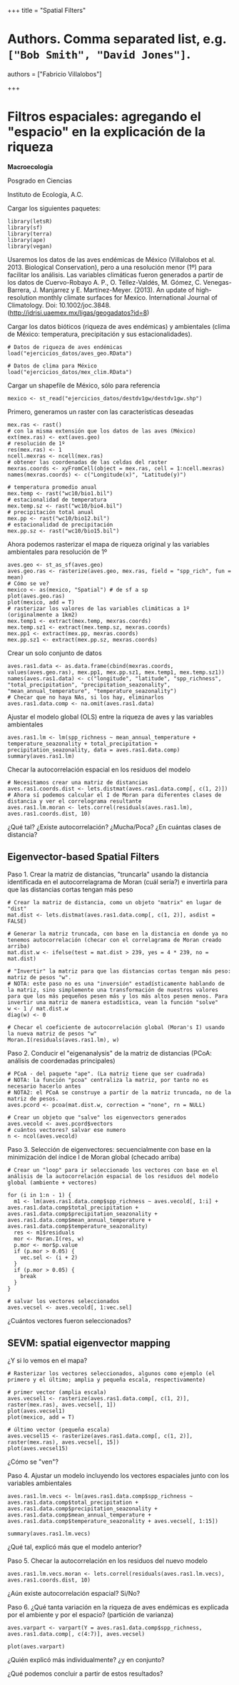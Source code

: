 +++
title = "Spatial Filters"

# Authors. Comma separated list, e.g. `["Bob Smith", "David Jones"]`.
authors = ["Fabricio Villalobos"]

  
+++

# Filtros espaciales: agregando el "espacio" en la explicación de la riqueza

**Macroecología**

Posgrado en Ciencias

Instituto de Ecología, A.C.


Cargar los siguientes paquetes:
```{r eval=FALSE}
library(letsR)
library(sf)
library(terra)
library(ape)
library(vegan)
```

Usaremos los datos de las aves endémicas de México (Villalobos et al. 2013. Biological Conservation), pero a una resolución menor (1º) para facilitar los análisis. Las variables climáticas fueron generados a partir de los datos de Cuervo-Robayo A. P., O. Téllez-Valdés, M. Gómez, C. Venegas-Barrera, J. Manjarrez y E. Martínez-Meyer. (2013). An update of high-resolution monthly climate surfaces for Mexico. International Journal of Climatology. Doi: 10.1002/joc.3848.(http://idrisi.uaemex.mx/ligas/geogadatos?id=8)

Cargar los datos bióticos (riqueza de aves endémicas) y ambientales (clima de México: temperatura, precipitación y sus estacionalidades). 
```{r eval=FALSE}
# Datos de riqueza de aves endémicas
load("ejercicios_datos/aves_geo.RData")

# Datos de clima para México
load("ejercicios_datos/mex_clim.RData")
```

Cargar un shapefile de México, sólo para referencia
```{r eval=FALSE}
mexico <- st_read("ejercicios_datos/destdv1gw/destdv1gw.shp")
```

Primero, generamos un raster con las características deseadas
```{r eval=FALSE}
mex.ras <- rast()
# con la misma extensión que los datos de las aves (México)
ext(mex.ras) <- ext(aves.geo)
# resolución de 1º
res(mex.ras) <- 1
ncell.mexras <- ncell(mex.ras)
# obtener las coordenadas de las celdas del raster
mexras.coords <- xyFromCell(object = mex.ras, cell = 1:ncell.mexras)
names(mexras.coords) <- c("Longitude(x)", "Latitude(y)")
```

```{r eval=FALSE}
# temperatura promedio anual
mex.temp <- rast("wc10/bio1.bil")
# estacionalidad de temperatura
mex.temp.sz <- rast("wc10/bio4.bil")
# precipitación total anual
mex.pp <- rast("wc10/bio12.bil")
# estacionalidad de precipitación
mex.pp.sz <- rast("wc10/bio15.bil")
```

Ahora podemos rasterizar el mapa de riqueza original y las variables ambientales para resolución de 1º
```{r eval=FALSE}
aves.geo <- st_as_sf(aves.geo)
aves.geo.ras <- rasterize(aves.geo, mex.ras, field = "spp_rich", fun = mean)
# Cómo se ve?
mexico <- as(mexico, "Spatial") # de sf a sp
plot(aves.geo.ras)
plot(mexico, add = T)
# rasterizar los valores de las variables climáticas a 1º (originalmente a 1km2)
mex.temp1 <- extract(mex.temp, mexras.coords)
mex.temp.sz1 <- extract(mex.temp.sz, mexras.coords)
mex.pp1 <- extract(mex.pp, mexras.coords)
mex.pp.sz1 <- extract(mex.pp.sz, mexras.coords)
```

Crear un solo conjunto de datos
```{r eval=FALSE}
aves.ras1.data <- as.data.frame(cbind(mexras.coords, values(aves.geo.ras), mex.pp1, mex.pp.sz1, mex.temp1, mex.temp.sz1))
names(aves.ras1.data) <- c("longitude", "latitude", "spp_richness", "total_precipitation", "precipitation_seazonality", "mean_annual_temperature", "temperature_seazonality")
# Checar que no haya NAs, si los hay, eliminarlos
aves.ras1.data.comp <- na.omit(aves.ras1.data)
```

Ajustar el modelo global (OLS) entre la riqueza de aves y las variables ambientales
```{r eval=FALSE}
aves.ras1.lm <- lm(spp_richness ~ mean_annual_temperature + temperature_seazonality + total_precipitation + precipitation_seazonality, data = aves.ras1.data.comp)
summary(aves.ras1.lm)
```

Checar la autocorrelación espacial en los residuos del modelo
```{r eval=FALSE}
# Necesitamos crear una matriz de distancias
aves.ras1.coords.dist <- lets.distmat(aves.ras1.data.comp[, c(1, 2)])
# Ahora sí podemos calcular el I de Moran para diferentes clases de distancia y ver el correlograma resultante
aves.ras1.lm.moran <- lets.correl(residuals(aves.ras1.lm), aves.ras1.coords.dist, 10)
```
¿Qué tal? ¿Existe autocorrelación? ¿Mucha/Poca? ¿En cuántas clases de distancia?

## Eigenvector-based Spatial Filters

Paso 1. Crear la matriz de distancias, "truncarla" usando la distancia identificada en el autocorrelagrama de Moran (cuál sería?) e invertirla para que las distancias cortas tengan más peso

```{r eval=FALSE}
# Crear la matriz de distancia, como un objeto "matrix" en lugar de "dist"
mat.dist <- lets.distmat(aves.ras1.data.comp[, c(1, 2)], asdist = FALSE)

# Generar la matriz truncada, con base en la distancia en donde ya no tenemos autocorrelación (checar con el correlagrama de Moran creado arriba)
mat.dist.w <- ifelse(test = mat.dist > 239, yes = 4 * 239, no = mat.dist)

# "Invertir" la matriz para que las distancias cortas tengan más peso: matriz de pesos "w".
# NOTA: este paso no es una "inversión" estadísticamente hablando de la matriz, sino simplemente una transformación de nuestros valores para que los más pequeños pesen más y los más altos pesen menos. Para invertir una matriz de manera estadística, vean la función "solve"
w <- 1 / mat.dist.w
diag(w) <- 0

# Checar el coeficiente de autocorrelación global (Moran's I) usando la nueva matriz de pesos "w"
Moran.I(residuals(aves.ras1.lm), w)
```

Paso 2. Conducir el "eigenanalysis" de la matriz de distancias (PCoA: análisis de coordenadas principales)

```{r eval=FALSE}
# PCoA - del paquete "ape". (La matriz tiene que ser cuadrada)
# NOTA: la función "pcoa" centraliza la matriz, por tanto no es necesario hacerlo antes
# NOTA2: el PCoA se construye a partir de la matriz truncada, no de la matriz de pesos.
aves.pcord <- pcoa(mat.dist.w, correction = "none", rn = NULL)

# Crear un objeto que "salve" los eigenvectors generados
aves.vecold <- aves.pcord$vectors
# cuántos vectores? salvar ese numero
n <- ncol(aves.vecold)
```

Paso 3. Selección de eigenvectores: secuencialmente con base en la minimización del índice I de Moran global (checado arriba)

```{r eval=FALSE}
# Crear un "loop" para ir seleccionado los vectores con base en el análisis de la autocorrelación espacial de los residuos del modelo global (ambiente + vectores)

for (i in 1:n - 1) {
  m1 <- lm(aves.ras1.data.comp$spp_richness ~ aves.vecold[, 1:i] + aves.ras1.data.comp$total_precipitation + aves.ras1.data.comp$precipitation_seazonality + aves.ras1.data.comp$mean_annual_temperature + aves.ras1.data.comp$temperature_seazonality)
  res <- m1$residuals
  mor <- Moran.I(res, w)
  p.mor <- mor$p.value
  if (p.mor > 0.05) {
    vec.sel <- (i + 2)
  }
  if (p.mor > 0.05) {
    break
  }
}

# salvar los vectores seleccionados
aves.vecsel <- aves.vecold[, 1:vec.sel]
```
¿Cuántos vectores fueron seleccionados?

## SEVM: spatial eigenvector mapping
¿Y si lo vemos en el mapa? 
```{r eval=FALSE}
# Rasterizar los vectores seleccionados, algunos como ejemplo (el primero y el último; amplia y pequeña escala, respectivamente)

# primer vector (amplia escala)
aves.vecsel1 <- rasterize(aves.ras1.data.comp[, c(1, 2)], raster(mex.ras), aves.vecsel[, 1])
plot(aves.vecsel1)
plot(mexico, add = T)

# último vector (pequeña escala)
aves.vecsel15 <- rasterize(aves.ras1.data.comp[, c(1, 2)], raster(mex.ras), aves.vecsel[, 15])
plot(aves.vecsel15)
```

¿Cómo se "ven"?


Paso 4. Ajustar un modelo incluyendo los vectores espaciales junto con los variables ambientales

```{r eval=FALSE}
aves.ras1.lm.vecs <- lm(aves.ras1.data.comp$spp_richness ~ aves.ras1.data.comp$total_precipitation + aves.ras1.data.comp$precipitation_seazonality + aves.ras1.data.comp$mean_annual_temperature + aves.ras1.data.comp$temperature_seazonality + aves.vecsel[, 1:15])

summary(aves.ras1.lm.vecs)
```
¿Qué tal, explicó más que el modelo anterior?


Paso 5. Checar la autocorrelación en los residuos del nuevo modelo

```{r eval=FALSE}
aves.ras1.lm.vecs.moran <- lets.correl(residuals(aves.ras1.lm.vecs), aves.ras1.coords.dist, 10)
```
¿Aún existe autocorrelación espacial? Si/No?


Paso 6. ¿Qué tanta variación en la riqueza de aves endémicas es explicada por el ambiente y por el espacio? (partición de varianza)

```{r eval=FALSE}
aves.varpart <- varpart(Y = aves.ras1.data.comp$spp_richness, aves.ras1.data.comp[, c(4:7)], aves.vecsel)

plot(aves.varpart)
```
¿Quién explicó más individualmente? ¿y en conjunto?

¿Qué podemos concluir a partir de estos resultados?
